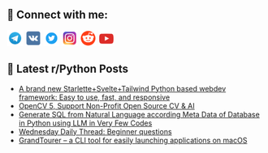 ## 🔎 Connect with me:
[<img src="https://github.com/bullbesh/bullbesh/blob/main/images/Telegram.png" width="32" height="32" />](https://t.me/bullbesh)
[<img src="https://github.com/bullbesh/bullbesh/blob/main/images/VK.png" width="32" height="32" />](https://vk.com/bullbesh)
[<img src="https://github.com/bullbesh/bullbesh/blob/main/images/Twitter.png" width="32" height="32" />](https://twitter.com/bullbesh1)
[<img src="https://github.com/bullbesh/bullbesh/blob/main/images/Instagram.png" width="32" height="32" />](https://www.instagram.com/bullbesh)
[<img src="https://github.com/bullbesh/bullbesh/blob/main/images/Reddit.png" width="32" height="32" />](https://www.reddit.com/user/bullbesh)
[<img src="https://github.com/bullbesh/bullbesh/blob/main/images/YouTube.png" width="32" height="32" />](https://www.youtube.com/channel/UCtfjRs6uzgq5mfm8S06WTcg)

## 📕 Latest r/Python Posts
<!-- BLOG-POST-LIST:START -->
- [A brand new Starlette+Svelte+Tailwind Python based webdev framework: Easy to use, fast, and responsive](https://www.reddit.com/r/Python/comments/18buivv/a_brand_new_starlettesveltetailwind_python_based/)
- [OpenCV 5, Support Non-Profit Open Source CV &amp; AI](https://www.reddit.com/r/Python/comments/18brttk/opencv_5_support_nonprofit_open_source_cv_ai/)
- [Generate SQL from Natural Language according Meta Data of Database in Python using LLM in Very Few Codes](https://www.reddit.com/r/Python/comments/18brs71/generate_sql_from_natural_language_according_meta/)
- [Wednesday Daily Thread: Beginner questions](https://www.reddit.com/r/Python/comments/18bqi1q/wednesday_daily_thread_beginner_questions/)
- [GrandTourer – a CLI tool for easily launching applications on macOS](https://www.reddit.com/r/Python/comments/18bpsly/grandtourer_a_cli_tool_for_easily_launching/)
<!-- BLOG-POST-LIST:END -->
